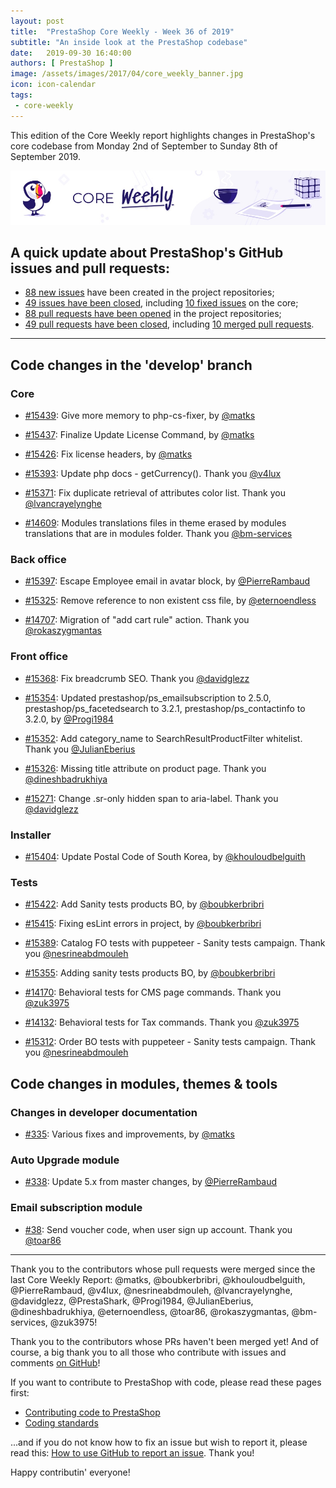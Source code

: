 ```yaml
---
layout: post
title:  "PrestaShop Core Weekly - Week 36 of 2019"
subtitle: "An inside look at the PrestaShop codebase"
date:   2019-09-30 16:40:00
authors: [ PrestaShop ]
image: /assets/images/2017/04/core_weekly_banner.jpg
icon: icon-calendar
tags:
 - core-weekly
---
```


This edition of the Core Weekly report highlights changes in PrestaShop's core codebase from Monday 2nd of September to Sunday 8th of September 2019.

![Core Weekly banner](/assets/images/2018/12/banner-core-weekly.jpg)


## A quick update about PrestaShop's GitHub issues and pull requests:

- [88 new issues](https://github.com/search?q=org%3APrestaShop+is%3Apublic++-repo%3Aprestashop%2Fprestashop.github.io++is%3Aissue+created%3A2019-09-02..2019-09-08) have been created in the project repositories;
- [49 issues have been closed](https://github.com/search?q=org%3APrestaShop+is%3Apublic++-repo%3Aprestashop%2Fprestashop.github.io++is%3Aissue+closed%3A2019-09-02..2019-09-08), including [10 fixed issues](https://github.com/search?q=org%3APrestaShop+is%3Apublic++-repo%3Aprestashop%2Fprestashop.github.io++is%3Aissue+label%3Afixed+closed%3A2019-09-02..2019-09-08) on the core;
- [88 pull requests have been opened](https://github.com/search?q=org%3APrestaShop+is%3Apublic++-repo%3Aprestashop%2Fprestashop.github.io++is%3Apr+created%3A2019-09-02..2019-09-08) in the project repositories;
- [49 pull requests have been closed](https://github.com/search?q=org%3APrestaShop+is%3Apublic++-repo%3Aprestashop%2Fprestashop.github.io++is%3Apr+closed%3A2019-09-02..2019-09-08), including [10 merged pull requests](https://github.com/search?q=org%3APrestaShop+is%3Apublic++-repo%3Aprestashop%2Fprestashop.github.io++is%3Apr+merged%3A2019-09-02..2019-09-08).
----------


## Code changes in the 'develop' branch

### Core

* [#15439](https://github.com/PrestaShop/PrestaShop/pull/15439): Give more memory to php-cs-fixer, by [@matks](https://github.com/matks)

* [#15437](https://github.com/PrestaShop/PrestaShop/pull/15437): Finalize Update License Command, by [@matks](https://github.com/matks)

* [#15426](https://github.com/PrestaShop/PrestaShop/pull/15426): Fix license headers, by [@matks](https://github.com/matks)

* [#15393](https://github.com/PrestaShop/PrestaShop/pull/15393): Update php docs - getCurrency(). Thank you [@v4lux](https://github.com/v4lux)

* [#15371](https://github.com/PrestaShop/PrestaShop/pull/15371): Fix duplicate retrieval of attributes color list. Thank you [@lvancrayelynghe](https://github.com/lvancrayelynghe)

* [#14609](https://github.com/PrestaShop/PrestaShop/pull/14609): Modules translations files in theme erased by modules translations that are in modules folder. Thank you [@bm-services](https://github.com/bm-services)

### Back office

* [#15397](https://github.com/PrestaShop/PrestaShop/pull/15397): Escape Employee email in avatar block, by [@PierreRambaud](https://github.com/PierreRambaud)

* [#15325](https://github.com/PrestaShop/PrestaShop/pull/15325): Remove reference to non existent css file, by [@eternoendless](https://github.com/eternoendless)

* [#14707](https://github.com/PrestaShop/PrestaShop/pull/14707): Migration of "add cart rule" action. Thank you [@rokaszygmantas](https://github.com/rokaszygmantas)

### Front office

* [#15368](https://github.com/PrestaShop/PrestaShop/pull/15368): Fix breadcrumb SEO. Thank you [@davidglezz](https://github.com/davidglezz)

* [#15354](https://github.com/PrestaShop/PrestaShop/pull/15354): Updated prestashop/ps_emailsubscription to 2.5.0, prestashop/ps_facetedsearch to 3.2.1, prestashop/ps_contactinfo to 3.2.0, by [@Progi1984](https://github.com/Progi1984)

* [#15352](https://github.com/PrestaShop/PrestaShop/pull/15352): Add category_name to SearchResultProductFilter whitelist. Thank you [@JulianEberius](https://github.com/JulianEberius)

* [#15326](https://github.com/PrestaShop/PrestaShop/pull/15326): Missing title attribute on product page. Thank you [@dineshbadrukhiya](https://github.com/dineshbadrukhiya)

* [#15271](https://github.com/PrestaShop/PrestaShop/pull/15271): Change .sr-only hidden span to aria-label. Thank you [@davidglezz](https://github.com/davidglezz)

### Installer

* [#15404](https://github.com/PrestaShop/PrestaShop/pull/15404): Update Postal Code of South Korea, by [@khouloudbelguith](https://github.com/khouloudbelguith)

### Tests

* [#15422](https://github.com/PrestaShop/PrestaShop/pull/15422): Add Sanity tests products BO, by [@boubkerbribri](https://github.com/boubkerbribri)

* [#15415](https://github.com/PrestaShop/PrestaShop/pull/15415): Fixing esLint errors in project, by [@boubkerbribri](https://github.com/boubkerbribri)

* [#15389](https://github.com/PrestaShop/PrestaShop/pull/15389): Catalog FO tests with puppeteer - Sanity tests campaign. Thank you [@nesrineabdmouleh](https://github.com/nesrineabdmouleh)

* [#15355](https://github.com/PrestaShop/PrestaShop/pull/15355): Adding sanity tests products BO, by [@boubkerbribri](https://github.com/boubkerbribri)

* [#14170](https://github.com/PrestaShop/PrestaShop/pull/14170): Behavioral tests for CMS page commands. Thank you [@zuk3975](https://github.com/zuk3975)

* [#14132](https://github.com/PrestaShop/PrestaShop/pull/14132): Behavioral tests for Tax commands. Thank you [@zuk3975](https://github.com/zuk3975)

* [#15312](https://github.com/PrestaShop/PrestaShop/pull/15312): Order BO tests with puppeteer - Sanity tests campaign. Thank you [@nesrineabdmouleh](https://github.com/nesrineabdmouleh)

## Code changes in modules, themes & tools

### Changes in developer documentation

* [#335](https://github.com/PrestaShop/docs/pull/335): Various fixes and improvements, by [@matks](https://github.com/matks)

### Auto Upgrade module

* [#338](https://github.com/PrestaShop/autoupgrade/pull/338): Update 5.x from master changes, by [@PierreRambaud](https://github.com/PierreRambaud)

### Email subscription module

* [#38](https://github.com/PrestaShop/ps_emailsubscription/pull/38): Send voucher code, when user sign up account. Thank you [@toar86](https://github.com/toar86)

<hr />

Thank you to the contributors whose pull requests were merged since the last Core Weekly Report: @matks, @boubkerbribri, @khouloudbelguith, @PierreRambaud, @v4lux, @nesrineabdmouleh, @lvancrayelynghe, @davidglezz, @PrestaShark, @Progi1984, @JulianEberius, @dineshbadrukhiya, @eternoendless, @toar86, @rokaszygmantas, @bm-services, @zuk3975!

Thank you to the contributors whose PRs haven't been merged yet! And of course, a big thank you to all those who contribute with issues and comments [on GitHub](https://github.com/PrestaShop/PrestaShop)!

If you want to contribute to PrestaShop with code, please read these pages first:

 * [Contributing code to PrestaShop](https://devdocs.prestashop.com/1.7/contribute/contribution-guidelines/)
 * [Coding standards](https://devdocs.prestashop.com/1.7/development/coding-standards/)

...and if you do not know how to fix an issue but wish to report it, please read this: [How to use GitHub to report an issue](https://devdocs.prestashop.com/1.7/contribute/contribute-reporting-issues/). Thank you!

Happy contributin' everyone!
